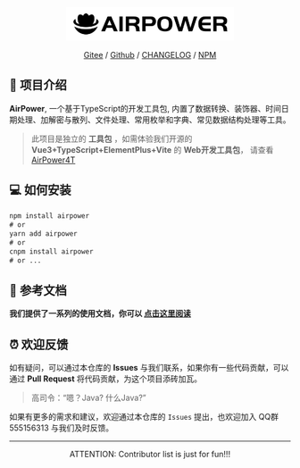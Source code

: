 
<p align="center">
  <img width="300" src="./docs/logo.png"/><br>
</p>

<p align="center">
<a href="https://gitee.com/air-power/AirPower">Gitee</a> / <a href="https://github.com/HammCn/AirPower">Github</a> / <a href="./CHANGELOG.md">CHANGELOG</a> / <a href="https://www.npmjs.com/package/airpower">NPM</a>
</p>

## 🎉 项目介绍

**AirPower**, 一个基于TypeScript的开发工具包, 内置了数据转换、装饰器、时间日期处理、加解密与散列、文件处理、常用枚举和字典、常见数据结构处理等工具。

> 此项目是独立的 **工具包** ，如需体验我们开源的 **Vue3+TypeScript+ElementPlus+Vite** 的 **Web开发工具包**， 请查看 [AirPower4T](https://github.com/HammCn/AirPower4T)

## 💻 如何安装

```shell
npm install airpower
# or
yarn add airpower
# or
cnpm install airpower
# or ...
```

## 📖 参考文档

**我们提供了一系列的使用文档，你可以 [点击这里阅读](docs/README.md)**

## ⏰ 欢迎反馈

如有疑问，可以通过本仓库的 **Issues** 与我们联系，如果你有一些代码贡献，可以通过 **Pull Request** 将代码贡献，为这个项目添砖加瓦。

> 高司令：“嗯？Java? 什么Java?”

如果有更多的需求和建议，欢迎通过本仓库的 `Issues` 提出，也欢迎加入 QQ群 555156313 与我们及时反馈。

---

<p align="center">
ATTENTION: Contributor list is just for fun!!!
</p>
